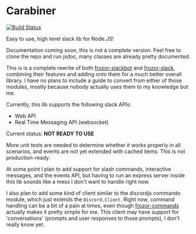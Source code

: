 # Carabiner

[![Build Status](https://travis-ci.org/ArcticZeroo/carabiner.svg?branch=master)](https://travis-ci.org/ArcticZeroo/carabiner)

Easy to use, high level slack lib for Node.JS!

Documentation coming soon, this is not a complete version. Feel free to clone the repo and run jsdoc, many classes are already pretty documented.

This is is a complete rewrite of both [frozor-slackbot](https://github.com/ArcticZeroo/frozor-slackbot) and [frozor-slack](https://github.com/ArcticZeroo/frozor-slack), combining their features and adding onto them for a much better overall library. I have no plans to include a guide to convert from either of those modules, mostly because nobody actually uses them to my knowledge but me. 

Currently, this lib supports the following slack APIs:
* Web API
* Real Time Messaging API (websocket)

Current status: **NOT READY TO USE**

More unit tests are needed to determine whether it works properly in all scenarios, and events are not yet extended with cached items. This is not production-ready.

At some point I plan to add support for slash commands, interactive messages, and the events API, but having to run an express server inside this lib sounds like a mess I don't want to handle right now.

I also plan to add some kind of client similar to the discordjs commando module, which just extends the `Discord.Client`. Right now, command handling can be a bit of a pain at times, even though [frozor-commands](https://github.com/ArcticZeroo/frozor-commands) actually makes it pretty simple for me. This client may have support for 'conversations' (prompts and user responses to those prompts), I don't really know yet.